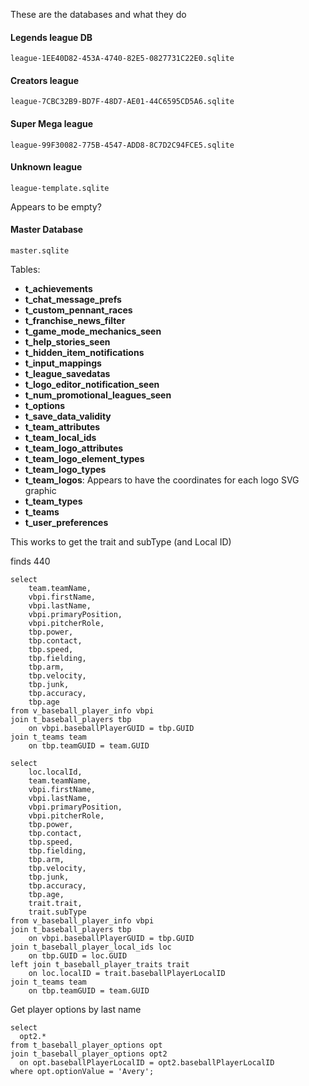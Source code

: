 These are the databases and what they do

#### Legends league DB

`league-1EE40D82-453A-4740-82E5-0827731C22E0.sqlite`

#### Creators league

`league-7CBC32B9-BD7F-48D7-AE01-44C6595CD5A6.sqlite`

#### Super Mega league

`league-99F30082-775B-4547-ADD8-8C7D2C94FCE5.sqlite`

#### Unknown league

`league-template.sqlite`

Appears to be empty?

#### Master Database

`master.sqlite`

Tables:

- **t_achievements**
- **t_chat_message_prefs**
- **t_custom_pennant_races**
- **t_franchise_news_filter**
- **t_game_mode_mechanics_seen**
- **t_help_stories_seen**
- **t_hidden_item_notifications**
- **t_input_mappings**
- **t_league_savedatas**
- **t_logo_editor_notification_seen**
- **t_num_promotional_leagues_seen**
- **t_options**
- **t_save_data_validity**
- **t_team_attributes**
- **t_team_local_ids**
- **t_team_logo_attributes**
- **t_team_logo_element_types**
- **t_team_logo_types**
- **t_team_logos**: Appears to have the coordinates for each logo SVG graphic
- **t_team_types**
- **t_teams**
- **t_user_preferences**

This works to get the trait and subType (and Local ID)

finds 440

```
select
    team.teamName,
    vbpi.firstName,
    vbpi.lastName,
    vbpi.primaryPosition,
    vbpi.pitcherRole,
    tbp.power,
    tbp.contact,
    tbp.speed,
    tbp.fielding,
    tbp.arm,
    tbp.velocity,
    tbp.junk,
    tbp.accuracy,
    tbp.age
from v_baseball_player_info vbpi
join t_baseball_players tbp
    on vbpi.baseballPlayerGUID = tbp.GUID
join t_teams team
    on tbp.teamGUID = team.GUID
```

```
select
    loc.localId,
    team.teamName,
    vbpi.firstName,
    vbpi.lastName,
    vbpi.primaryPosition,
    vbpi.pitcherRole,
    tbp.power,
    tbp.contact,
    tbp.speed,
    tbp.fielding,
    tbp.arm,
    tbp.velocity,
    tbp.junk,
    tbp.accuracy,
    tbp.age,
    trait.trait,
    trait.subType
from v_baseball_player_info vbpi
join t_baseball_players tbp
    on vbpi.baseballPlayerGUID = tbp.GUID
join t_baseball_player_local_ids loc
    on tbp.GUID = loc.GUID
left join t_baseball_player_traits trait
    on loc.localID = trait.baseballPlayerLocalID
join t_teams team
    on tbp.teamGUID = team.GUID
```

Get player options by last name

```
select
  opt2.*
from t_baseball_player_options opt
join t_baseball_player_options opt2
  on opt.baseballPlayerLocalID = opt2.baseballPlayerLocalID
where opt.optionValue = 'Avery';
```
